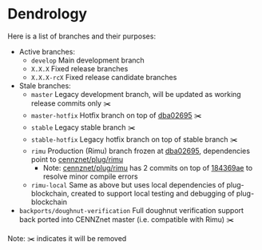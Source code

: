 # Dendrology

Here is a list of branches and their purposes:

- Active branches:
  - `develop` Main development branch
  - `X.X.X` Fixed release branches
  - `X.X.X-rcX` Fixed release candidate branches
- Stale branches:
  - `master` Legacy development branch, will be updated as working release commits only ✂️
  - `master-hotfix` Hotfix branch on top of [dba02695](https://github.com/cennznet/cennznet/commits/dba02695) ✂️
  - `stable` Legacy stable branch ✂️
  - `stable-hotfix` Legacy hotfix branch on top of stable branch ✂️
  - `rimu` Production (Rimu) branch frozen at [dba02695](https://github.com/cennznet/cennznet/commits/dba02695), dependencies point to [cennznet/plug/rimu](https://github.com/cennznet/plug-blockchain/tree/rimu)
    - Note: [cennznet/plug/rimu](https://github.com/cennznet/plug-blockchain/tree/rimu) has 2 commits on top of [184369ae](https://github.com/cennznet/plug-blockchain/commits/184369ae) to resolve minor compile errors
  - `rimu-local` Same as above but uses local dependencies of plug-blockchain, created to support local testing and debugging of plug-blockchain
- `backports/doughnut-verification` Full doughnut verification support back ported into CENNZnet master (i.e. compatible with Rimu) ✂️

Note: ✂️ indicates it will be removed
